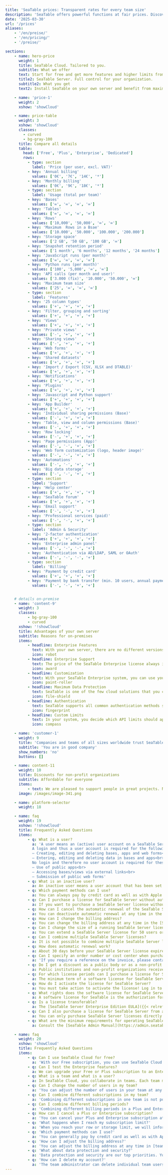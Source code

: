 ```yaml
---
title: 'SeaTable prices: Transparent rates for every team size'
description: 'SeaTable offers powerful functions at fair prices. Discover our various tariffs and find the optimal solution for your data management.'
date: '2025-03-30'
url: '/prices'
aliases:
    - '/en/preise/'
    - '/en/pricing/'
    - '/preise/'

sections:
    - name: hero-price
      weight: 1
      title: SeaTable Cloud. Tailored to you.
      subtitle: What we offer
      text: Start for free and get more features and higher limits from €7 per user per month when you need them
      title2: SeaTable Server. Full control for your organization.
      subtitle2: What you get
      text2: Install SeaTable on your own server and benefit from maximum data sovereignty, individual customization, and all enterprise features.

    - name: 'price-1'
      weight: 2
      xshow: 'showCloud'

    - name: price-table
      weight: 3
      xshow: 'showCloud'
      classes:
        - curved
        - bg-gray-100
      title: Compare all details
      table:
        head: ['Free', 'Plus', 'Enterprise', 'Dedicated']
        rows:
          - type: section
            label: 'Price (per user, excl. VAT)'
          - key: 'Annual billing'
            values: ['0€', '7€', '14€', '*']
          - key: 'Monthly billing'
            values: ['0€', '9€', '18€', '*']
          - type: section
            label: 'Usage (total per team)'
          - key: 'Bases'
            values: ['∞', '∞', '∞', '∞']  
          - key: 'Tables'
            values: ['∞', '∞', '∞', '∞']
          - key: 'Rows'
            values: ['10,000', '50,000', '∞', '∞']
          - key: 'Maximum  Rows in a Bsae'
            values: ['10.000', '50.000', '100.000', '200.000']
          - key: 'Storage space'
            values: ['2 GB', '50 GB', '100 GB', '∞']
          - key: 'Snapshot retention period'
            values: ['1 month', '6 months', '12 months', '24 months']
          - key: 'JavaScript runs (per month)'
            values: ['∞', '∞', '∞', '∞']
          - key: 'Python runs (per month)'
            values: ['100', '5,000', '∞', '∞']
          - key: 'API calls (per month and user)'
            values: ['3.000 (fix)', '10.000', '50.000', '∞']
          - key: 'Maximum team size'
            values: ['25', '∞', '∞', '∞']
          - type: section
            label: 'Features'
          - key: '25 column types'
            values: ['+', '+', '+', '+']
          - key: 'Filter, grouping and sorting'
            values: ['+', '+', '+', '+']
          - key: 'Views'
            values: ['+', '+', '+', '+']
          - key: 'Private views'
            values: ['-', '+', '+', '+']
          - key: 'Sharing views'
            values: ['-', '+', '+', '+']
          - key: 'Web forms'
            values: ['+', '+', '+', '+']
          - key: 'Shared datasets'
            values: ['+', '+', '+', '+']
          - key: 'Import / Export (CSV, XLSX and DTABLE)'
            values: ['+', '+', '+', '+']
          - key: 'Notifications'
            values: ['+', '+', '+', '+']
          - key: 'Plugins'
            values: ['+', '+', '+', '+']
          - key: 'Javascript and Python support'
            values: ['+', '+', '+', '+']
          - key: 'App Builder'
            values: ['+', '+', '+', '+']
          - key: 'Individual sharing permissions (Base)'
            values: ['-', '+', '+', '+']
          - key: 'Table, view and column permissions (Base)'
            values: ['-', '+', '+', '+']
          - key: 'Row locking'
            values: ['-', '+', '+', '+']
          - key: 'Page permissions (App)'
            values: ['-', '-', '+', '+']
          - key: 'Web form customization (logo, header image)'
            values: ['-', '-', '+', '+']
          - key: 'Automations'
            values: ['-', '-', '+', '+']
          - key: 'Big data storage'
            values: ['-', '-', '+', '+']
          - type: section
            label: 'Support'
          - key: 'Help center'
            values: ['+', '+', '+', '+']
          - key: 'SeaTable forum'
            values: ['+', '+', '+', '+']
          - key: 'Email support'
            values: ['-', '-', '+', '+']
          - key: 'Professional services (paid)'
            values: ['-', '-', '+', '+']
          - type: section
            label: 'Admin & Security'
          - key: '2-factor authentication'
            values: ['+', '+', '+', '+']
          - key: 'Enterprise admin panel'
            values: ['-', '-', '-', '+']
          - key: 'Authentication via AD/LDAP, SAML or OAuth'
            values: ['-', '-', '-', '+']
          - type: section
            label: 'Billing'
          - key: 'Payment by credit card'
            values: ['+', '+', '+', '+']
          - key: 'Payment by bank transfer (min. 10 users, annual payment)'
            values: ['-', '-', '+', '+']


    # details on-premise
    - name: 'content-9'
      weight: 3
      classes:
          - bg-gray-100
          - curved
      xshow: '!showCloud'
      title: Advantages of your own server
      subtitle: Reasons for on-premises
      items:
          - headline: Enterprise Features
            text: With your own server, there are no different versions. You always get the full range of features from SeaTable Enterprise.
            icon: robot
          - headline: Enterprise Support
            text: The price of the SeaTable Enterprise license always includes our Enterprise Support.
            icon: award
          - headline: Customization
            text: With your SeaTable Enterprise system, you can use your own URL, custom templates, individual color codes, as well as roles and permissions.
            icon: paint-roller
          - headline: Maximum Data Protection
            text: SeaTable is one of the few cloud solutions that you can also get as an on-premises solution.<br><br>You license a SeaTable Enterprise Server and can install and operate the server software wherever you want.
            icon: file-shield
          - headline: Authentication
            text: SeaTable supports all common authentication methods such as SAML, OAuth, Shibboleth, Active Directory, and LDAP. It enables two-factor authentication and single sign-on.
            icon: fingerprint
          - headline: Custom Limits
            text: In your system, you decide which API limits should apply or whether any should apply at all.
            icon: compass

    - name: 'customer-1'
      weight: 9
      title: 'Companies and teams of all sizes worldwide trust SeaTable'
      subtitle: 'You are in good company'
      show_numbers: 'no'
      buttons: []

    - name: content-11
      weight: 10
      title: Discounts for non-profit organizations
      subtitle: Affordable for everyone
      items:
          - text: We are pleased to support people in great projects. Non-profit organizations and educational institutions generally receive a 50% discount. Local associations may even receive up to a 75% discount on SeaTable Plus and SeaTable Enterprise subscriptions in exceptional cases. Send us [your discount request via team management]({{< relref "help/teamverwaltung/abonnement/rabatte" >}}).
      image: /images/image-341.png

    - name: platform-selector
      weight: 18

    - name: faq
      weight: 19
      xshow: '!showCloud'
      title: Frequently Asked Questions
      items:
          - q: What is a user?
            a: 'A user means an (active) user account on a SeaTable Server instance. An (active) user account allows authentication and login to the system.<br><br>
            A login and thus a user account is required for the following actions:<br>
            – Creating, editing and deleting bases, apps and web forms<br>
            – Entering, editing and deleting data in bases and apps<br><br>
            No login and therefore no user account is required for these actions:<br>
            – Use of public apps<br>
            – Accessing bases/views via external links<br>
            – Submission of public web forms'
          - q: What is an inactive user?
            a: An inactive user means a user account that has been set to inactive and that does not allow logging in to the system. Inactive users do not count against the license and the license does not limit the number of inactive users. The activity status of a user can be changed by a system administrator at any time.
          - q: Which payment methods can I use?
            a: You can always pay by credit card as well as with Apple Pay and Google Pay. You can also pay for licenses for 50 users and more by bank transfer.
          - q: Can I purchase a license for SeaTable Server without automatic renewal?
            a: If you want to purchase a SeaTable Server license without automatic renewal of the license, please purchase a license with automatic renewal and deactivate the automatic renewal in the [SeaTable Server Subscription Management Portal](https://licenses.seatable.com/p/login/5kA4j61uU641eqY000) immediately after purchase.
          - q: How can I cancel the automatic renewal of the SeaTable Server license?
            a: You can deactivate automatic renewal at any time in the [SeaTable Server Subscription Management Portal](https://licenses.seatable.com/p/login/5kA4j61uU641eqY000).
          - q: How can I change the billing address?
            a: You can change the billing address at any time in the [SeaTable Server Subscription Management Portal](https://licenses.seatable.com/p/login/5kA4j61uU641eqY000).<br><br>It is not possible to change an invoice retrospectively.
          - q: Can I change the size of a running SeaTable Server license?
            a: You can extend a SeaTable Server license for 50 users or more at any time. Please contact sales@seatable.io and state the license key and the desired number of users. The license price for the additional users is calculated pro rata temporis.<br><br>A SeaTable Server license for 10 and 25 users cannot be extended during the term. If you need more users, you must purchase a new license.<br><br>It is not possible to combine multiple licenses. A SeaTable Server instance can only be connected to one license.
          - q: Can I combine multiple SeaTable Server licenses?
            a: It is not possible to combine multiple SeaTable Server licenses. Only one license is activated on a SeaTable Server instance at a time.
          - q: How does automatic renewal work?
            a: About 30 days before your SeaTable Server license expires, you will receive an email notifying you of the upcoming renewal. The e-mail will explain when the renewal will take place and which payment method will be used. The email will also contain a link to the [SeaTable Server Subscription Management Portal](https://licenses.seatable.com/p/login/5kA4j61uU641eqY000). There you can change the billing address and payment method. After the renewal, you will receive the invoice and the license documents by e-mail. To activate the renewed license, upload the license file to your SeaTable Server instance.
          - q: Can I specify an order number or cost center when purchasing a license?
            a: 'If you require a reference on the invoice, please contact sales@seatable.io. Please include the following information in your request: Number of users, billing address, VAT ID, contact e-mail and invoice e-mail if applicable. You will then receive an offer by e-mail. Please provide us with the reference when confirming the offer. The reference will then be mentioned on the invoice.'
          - q: Do I get a discount as a public body or as a non-profit organization?
            a: Public institutions and non-profit organizations receive a discount on SeaTable Server licenses. Please contact [our sales department]({{< relref "pages/contact" >}}).<br><br>SeaTable Server licenses for 10 and 25 users are generally not discounted.
          - q: For which license periods can I purchase a license for SeaTable Server?
            a: The minimum term of a software license for SeaTable Server is 1 year. You can also purchase licenses with terms of 2 and 3 years. You save 5% or 10% on licenses with 2 or 3-year terms.<br><br>The license fee is generally invoiced and due at the beginning of the license period for the entire term.<br><br>For licenses with a longer term, please contact [our sales department]({{< relref "pages/contact" >}}) and state the desired term and number of users. You will then receive an offer by e-mail.
          - q: How do I activate the license for SeaTable Server?
            a: You must take action to activate the license! Log in to your SeaTable Server instance as a user with administrator rights and call up the system administration. To do this, click on your avatar in the top right-hand corner of the start page. You can upload the license file in the info area of the system administration. The license period of the license is then immediately displayed in the info area.<br><br>If the web interface of your SeaTable Server instance is no longer accessible, you must save the license file in the file system of the host. You can find more information in the [SeaTable Admin Manual](https://admin.seatable.com).
          - q: What rights does the software license for SeaTable Server give me?
            a: A software license for SeaTable is the authorization for the licensee to use SeaTable Server. The rights of use granted by the license and other rights can be found in the [SeaTable Server Enterprise Edition EULA]({{< relref "pages/legal/eula" >}}).
          - q: Is a license transferable?
            a: The [SeaTable Server Enterprise Edition EULA]({{< relref "pages/legal/eula" >}}) excludes the transfer of rights of use. You may not sell or assign a license.
          - q: Can I also purchase a license for SeaTable Server from a dealer?
            a: You can only purchase SeaTable Server licenses directly from SeaTable GmbH.
          - q: What are the minimum requirements for operating SeaTable Server?
            a: Consult the [SeaTable Admin Manual](https://admin.seatable.com) for all technical questions.

    - name: faq
      weight: 20
      xshow: 'showCloud'
      title: Frequently Asked Questions
      items:
          - q: Can I use SeaTable Cloud for free?
            a: 'With our Free subscription, you can use SeaTable Cloud permanently with up to 25 users at no cost. By registering, you conclude such a subscription.<br><br>If the limits or features of the Free subscription are insufficient, you can upgrade at any time to the paid Plus or Enterprise subscription with higher limits and extended features.'
          - q: Can I test the Enterprise features?
            a: We can upgrade your Free or Plus subscription to an Enterprise subscription for a limited time at no cost. [Please send us a corresponding request via team management](https://account.seatable.com/).
          - q: What is a team and what is a user?
            a: In SeaTable Cloud, you collaborate in teams. Each team member has a user account and is thus a user. (A team can also have just one member.)<br><br>When registering for SeaTable Cloud, a team is created. The first user is the team administrator. The team administrator can add more users to the team and manage existing team members. The administrator can also appoint one or more additional team members as team administrators.<br><br>A user is identified by their email address. A user can only be assigned to one team.
          - q: Can I change the number of users in my team?
            a: 'You can adjust the number of users in your team at any time.<br><br>With SeaTable Cloud Free, Plus and Enterprise, you can do this yourself by adjusting your subscription in [team management](https://account.seatable.com/). For SeaTable Dedicated, please contact your personal contact person.<br><br>In the Free subscription, the team size is limited to 25. With SeaTable Cloud Plus and Enterprise as well as SeaTable Dedicated, the number of users is unlimited.'
          - q: Can I combine different subscriptions in my team?
            a: 'Combining different subscriptions in one team is not possible. A team with all its members is either on the Free, Plus or Enterprise subscription.<br><br>You can distribute your users across two or more teams. These teams can have different subscriptions.'
          - q: Can I combine different billing periods?
            a: 'Combining different billing periods in a Plus and Enterprise subscription is not possible. A team with all its members is billed either monthly or annually.<br><br>With annual payment, you pay about 20% less than with monthly billing.'
          - q: How can I cancel a Plus or Enterprise subscription?
            a: 'You can cancel your Plus and Enterprise subscription at any time in [team management](https://account.seatable.com/) at the end of the current subscription period. Until then, you can continue to use all features of the canceled subscription.<br><br>When the cancellation takes effect, your paid subscription will be converted to a Free subscription. So you can still access your data in SeaTable Cloud even after the paid subscription ends. Due to the lower limits of the Free subscription, you may only have read access to your bases after the downgrade.'
          - q: 'What happens when I reach my subscription limit?'
            a: 'When you reach your row or storage limit, we will inform you. You can still access your bases and tables; but you cannot create additional rows or upload files.'
          - q: 'Which payment methods can I use?'
            a: 'You can generally pay by credit card as well as with Apple Pay and Google Pay. Enterprise subscribers with annual payment and 10 or more users can also pay by bank transfer.'
          - q: 'How can I adjust the billing address?'
            a: 'You can adjust the billing address at any time in [team management](https://account.seatable.com/).<br><br>Subsequent changes to an invoice are not possible.'
          - q: 'What about data protection and security?'
            a: 'Data protection and security are our top priorities. Your data stored in SeaTable is processed exclusively in German data centers, permanently monitored and regularly backed up. Further details can be found on the [Data Protection]({{< relref "pages/legal/data-privacy" >}}) and [Security]({{< relref "pages/legal/security" >}}) pages.'
          - q: 'How can I delete my account?'
            a: 'The team administrator can delete individual team users or the entire team at any time via [team management](https://account.seatable.com). If you are the only user in the team, you are also the team administrator. If you don''t have access to team management, contact your team administrator.<br><br>We''re sorry if you no longer wish to use SeaTable. [Please share with us the reasons for your departure]({{< relref "pages/contact" >}}).<br><br>The [SeaTable Cloud Terms of Service]({{< relref "pages/legal/terms-of-service" >}}) explain what happens to your data following account deletion.'
---
```


